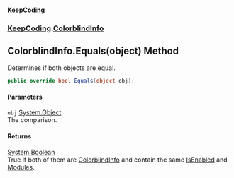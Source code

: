 #### [KeepCoding](index.md 'index')
### [KeepCoding](KeepCoding.md 'KeepCoding').[ColorblindInfo](KeepCoding_ColorblindInfo.md 'KeepCoding.ColorblindInfo')
## ColorblindInfo.Equals(object) Method
Determines if both objects are equal.  
```csharp
public override bool Equals(object obj);
```
#### Parameters
<a name='KeepCoding_ColorblindInfo_Equals(object)_obj'></a>
`obj` [System.Object](https://docs.microsoft.com/en-us/dotnet/api/System.Object 'System.Object')  
The comparison.
  
#### Returns
[System.Boolean](https://docs.microsoft.com/en-us/dotnet/api/System.Boolean 'System.Boolean')  
True if both of them are [ColorblindInfo](KeepCoding_ColorblindInfo.md 'KeepCoding.ColorblindInfo') and contain the same [IsEnabled](KeepCoding_ColorblindInfo_IsEnabled.md 'KeepCoding.ColorblindInfo.IsEnabled') and [Modules](KeepCoding_ColorblindInfo_Modules.md 'KeepCoding.ColorblindInfo.Modules').
